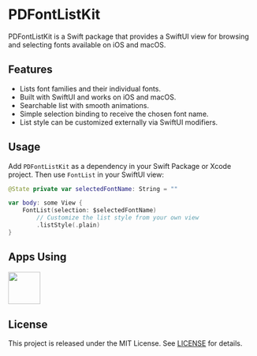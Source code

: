 # PDFontListKit

PDFontListKit is a Swift package that provides a SwiftUI view for browsing and selecting fonts available on iOS and macOS.

## Features

- Lists font families and their individual fonts.
- Built with SwiftUI and works on iOS and macOS.
- Searchable list with smooth animations.
- Simple selection binding to receive the chosen font name.
- List style can be customized externally via SwiftUI modifiers.

## Usage

Add `PDFontListKit` as a dependency in your Swift Package or Xcode project. Then use `FontList` in your SwiftUI view:

```swift
@State private var selectedFontName: String = ""

var body: some View {
    FontList(selection: $selectedFontName)
        // Customize the list style from your own view
        .listStyle(.plain)
}
```

## Apps Using

<p float="left">
    <a href="https://apps.apple.com/jp/app/tweetpd/id1671411031"><img src="https://i.imgur.com/AC6eGdx.png" width="65" height="65"></a>
</p>

## License

This project is released under the MIT License. See [LICENSE](LICENSE) for details.
